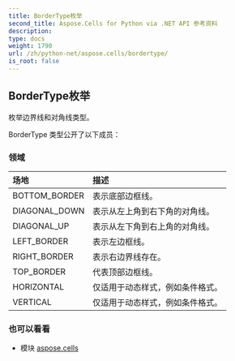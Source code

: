 ```yaml
---
title: BorderType枚举
second_title: Aspose.Cells for Python via .NET API 参考资料
description:
type: docs
weight: 1790
url: /zh/python-net/aspose.cells/bordertype/
is_root: false
---
```

## BorderType枚举
枚举边界线和对角线类型。



BorderType 类型公开了以下成员：

### 领域
|场地|描述|
| :- | :- |
| BOTTOM_BORDER |表示底部边框线。|
| DIAGONAL_DOWN |表示从左上角到右下角的对角线。|
| DIAGONAL_UP |表示从左下角到右上角的对角线。|
| LEFT_BORDER |表示左边框线。|
| RIGHT_BORDER |表示右边界线存在。|
| TOP_BORDER |代表顶部边框线。|
| HORIZONTAL |仅适用于动态样式，例如条件格式。|
| VERTICAL |仅适用于动态样式，例如条件格式。|



### 也可以看看
* 模块 [aspose.cells](..)
